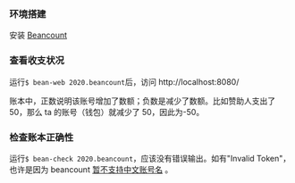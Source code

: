 ### 环境搭建

安装 [Beancount](http://furius.ca/beancount/)

### 查看收支状况

运行`$ bean-web 2020.beancount`后，访问 http://localhost:8080/

账本中，正数说明该账号增加了数额；负数是减少了数额。比如赞助人支出了 50，那么 ta 的账号（钱包）就减少了 50，因此为-50。

### 检查账本正确性

运行`$ bean-check 2020.beancount`，应该没有错误输出。如有"Invalid Token"，也许是因为 beancount [暂不支持中文账号名](https://github.com/beancount/beancount/issues/423) 。